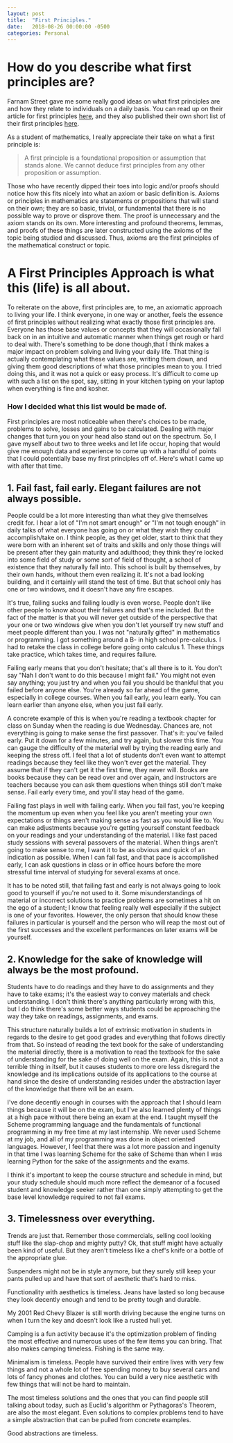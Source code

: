 ```yaml
---
layout: post
title:  "First Principles."
date:   2018-08-26 00:00:00 -0500
categories: Personal
---
```


# How do you describe what first principles are?

Farnam Street gave me some really good ideas on what first principles are and how they relate to individuals on a daily basis. You can read up on their article for first principles [here](https://fs.blog/2018/04/first-principles/), and they also published their own short list of their first principles [here](https://fs.blog/principles/).


As a student of mathematics, I really appreciate their take on what a first principle is:

> A first principle is a foundational proposition or assumption that stands alone. We cannot deduce first principles from any other proposition or assumption.

Those who have recently dipped their toes into logic and/or proofs should notice how this fits nicely into what an axiom or basic definition is. Axioms or principles in mathematics are statements or propositions that will stand on their own; they are so basic, trivial, or fundamental that there is no possible way to prove or disprove them. The proof is unnecessary and the axiom stands on its own. More interesting and profound theorems, lemmas, and proofs of these things are later constructed using the axioms of the topic being studied and discussed. Thus, axioms are the first principles of the mathematical construct or topic. 


# A First Principles Approach is what this (life) is all about.

To reiterate on the above, first principles are, to me, an axiomatic approach to living your life. I think everyone, in one way or another, feels the essence of first principles without realizing what exactly those first principles are. Everyone has those base values or concepts that they will occasionally fall back on in an intuitive and automatic manner when things get rough or hard to deal with. There's something to be done though,that I think makes a major impact on problem solving and living your daily life. That thing is actually contemplating what these values are, writing them down, and giving them good descriptions of what those principles mean to you. I tried doing this, and it was not a quick or easy process. It's difficult to come up with such a list on the spot, say, sitting in your kitchen typing on your laptop when everything is fine and kosher. 

### How I decided what this list would be made of. 

First principles are most noticeable when there's choices to be made, problems to solve, losses and gains to be calculated. Dealing with major changes that turn you on your head also stand out on the spectrum. So, I gave myself about two to three weeks and let life occur, hoping that would give me enough data and experience to come up with a handful of points that I could potentially base my first principles off of. Here's what I came up with after that time.



## 1. Fail fast, fail early. Elegant failures are not always possible.

People could be a lot more interesting than what they give themselves credit for. I hear a lot of "I'm not smart enough" or "I'm not tough enough" in daily talks of what everyone has going on or what they wish they could accomplish/take on. I think people, as they get older, start to think that they were born with an inherent set of traits and skills and only those things will be present after they gain maturity and adulthood; they think they're locked into some field of study or some sort of field of thought, a school of existence that they naturally fall into. This school is built by themselves, by their own hands, without them even realizing it. It's not a bad looking building, and it certainly will stand the test of time. But that school only has one or two windows, and it doesn't have any fire escapes. 

It's true, failing sucks and failing loudly is even worse. People don't like other people to know about their failures and that's me included. But the fact of the matter is that you will never get outside of the perspective that your one or two windows give when you don't let yourself try new stuff and meet people different than you. I was not "naturally gifted" in mathematics or programming. I got something around a B- in high school pre-calculus. I had to retake the class in college before going onto calculus 1. These things take practice, which takes time, and requires failure. 

Failing early means that you don't hesitate; that's all there is to it. You don't say "Nah I don't want to do this because I might fail." You might not even say anything; you just try and when you fail you should be thankful that you failed before anyone else. You're already so far ahead of the game, especially in college courses. When you fail early, you learn early. You can learn earlier than anyone else, when you just fail early. 

A concrete example of this is when you're reading a textbook chapter for class on Sunday when the reading is due Wednesday. Chances are, not everything is going to make sense the first passover. That's it: you've failed early. Put it down for a few minutes, and try again, but slower this time. You can gauge the difficulty of the material well by trying the reading early and keeping the stress off. I feel that a lot of students don't even want to attempt readings because they feel like they won't ever get the material. They assume that if they can't get it the first time, they never will. Books are books because they can be read over and over again, and instructors are teachers because you can ask them questions when things still don't make sense. Fail early every time, and you'll stay head of the game. 

Failing fast plays in well with failing early. When you fail fast, you're keeping the momentum up even when you feel like you aren't meeting your own expectations or things aren't making sense as fast as you would like to. You can make adjustments because you're getting yourself constant feedback on your readings and your understanding of the material. I like fast paced study sessions with several passovers of the material. When things aren't going to make sense to me, I want it to be as obvious and quick of an indication as possible. When I can fail fast, and that pace is accomplished early, I can ask questions in class or in office hours before the more stressful time interval of studying for several exams at once.

It has to be noted still, that failing fast and early is not always going to look good to yourself if you're not used to it. Some misunderstandings of material or incorrect solutions to practice problems are sometimes a hit on the ego of a student; I know that feeling really well especially if the subject is one of your favorites. However, the only person that should know these failures in particular is yourself and the person who will reap the most out of the first successes and the excellent performances on later exams will be yourself.



## 2. Knowledge for the sake of knowledge will always be the most profound.

Students have to do readings and they have to do assignments and they have to take exams; it's the easiest way to convey materials and check understanding. I don't think there's anything particularly wrong with this, but I do think there's some better ways students could be approaching the way they take on readings, assignments, and exams. 

This structure naturally builds a lot of extrinsic motivation in students in regards to the desire to get good grades and everything that follows directly from that. So instead of reading the text book for the sake of understanding the material directly, there is a motivation to read the textbook for the sake of understanding for the sake of doing well on the exam. Again, this is not a terrible thing in itself, but it causes students to more ore less disregard the knowledge and its implications  outside of its applications to the course at hand since the desire of understanding resides under the abstraction layer of the knowledge that there will be an exam. 

I've done decently enough in courses with the approach that I should learn things because it will be on the exam, but I've also learned plenty of things at a high pace without there being an exam at the end. I taught myself the Scheme programming language and the fundamentals of functional programming in my free time at my last internship. We never used Scheme at my job, and all of my programming was done in object oriented languages. However, I feel that there was a lot more passion and ingenuity in that time I was learning Scheme for the sake of Scheme than when I was learning Python for the sake of the assignments and the exams. 

I think it's important to keep the course structure and schedule in mind, but your study schedule should much more reflect the demeanor of a focused student and knowledge seeker rather than one simply attempting to get the base level knowledge required to not fail exams. 



## 3. Timelessness over everything.

Trends are just that. Remember those commercials, selling cool looking stuff like the slap-chop and mighty putty? Ok, that stuff might have actually been kind of useful. But they aren't timeless like a chef's knife or a bottle of the appropriate glue.

Suspenders might not be in style anymore, but they surely still keep your pants pulled up and have that sort of aesthetic that's hard to miss. 

Functionality with aesthetics is timeless. Jeans have lasted so long because they look decently enough and tend to be pretty tough and durable.

My 2001 Red Chevy Blazer is still worth driving because the engine turns on when I turn the key and doesn't look like a rusted hull yet.

Camping is a fun activity because it's the optimization problem of finding the most effective and numerous uses of the few items you can bring. That also makes camping timeless. Fishing is the same way.

Minimalism is timeless. People have survived their entire lives with very few things and not a whole lot of free spending money to buy several cars and lots of fancy phones and clothes. You can build a very nice aesthetic with few things that will not be hard to maintain.

The most timeless solutions and the ones that you can find people still talking about today, such as Euclid's algorithm or Pythagoras's Theorem, are also the most elegant. Even solutions to complex problems tend to have a simple abstraction that can be pulled from concrete examples. 

Good abstractions are timeless.